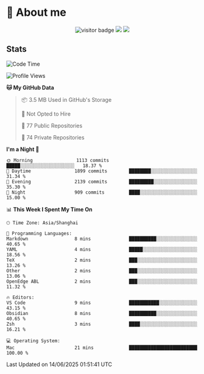 <!-- ![](https://youpai.roccoshi.top/img/20200804214216.png) -->

# 🧐 About me
 
<p align="center">
<img src="https://visitor-badge.laobi.icu/badge?page_id=Lincest.Lincest&title=hits" alt="visitor badge"/>
<a href="mailto:imroccoshi@gmail.com"><img src="https://img.shields.io/badge/gmail-imroccoshi%40gmail.com-red"></a>
<a href="https://blog.roccoshi.top"><img src="https://img.shields.io/badge/blog-roccoshi-green"></a>
</p>

## Stats

<!--START_SECTION:waka-->
![Code Time](http://img.shields.io/badge/Code%20Time-2%2C524%20hrs%2039%20mins-blue)

![Profile Views](http://img.shields.io/badge/Profile%20Views-0-blue)

**🐱 My GitHub Data** 

> 📦 3.5 MB Used in GitHub's Storage 
 > 
> 🚫 Not Opted to Hire
 > 
> 📜 77 Public Repositories 
 > 
> 🔑 74 Private Repositories 
 > 
**I'm a Night 🦉** 

```text
🌞 Morning                1113 commits        █████░░░░░░░░░░░░░░░░░░░░   18.37 % 
🌆 Daytime                1899 commits        ████████░░░░░░░░░░░░░░░░░   31.34 % 
🌃 Evening                2139 commits        █████████░░░░░░░░░░░░░░░░   35.30 % 
🌙 Night                  909 commits         ████░░░░░░░░░░░░░░░░░░░░░   15.00 % 
```


📊 **This Week I Spent My Time On** 

```text
🕑︎ Time Zone: Asia/Shanghai

💬 Programming Languages: 
Markdown                 8 mins              ██████████░░░░░░░░░░░░░░░   40.65 % 
YAML                     4 mins              █████░░░░░░░░░░░░░░░░░░░░   18.56 % 
TeX                      2 mins              ███░░░░░░░░░░░░░░░░░░░░░░   13.26 % 
Other                    2 mins              ███░░░░░░░░░░░░░░░░░░░░░░   13.06 % 
OpenEdge ABL             2 mins              ███░░░░░░░░░░░░░░░░░░░░░░   11.32 % 

🔥 Editors: 
VS Code                  9 mins              ███████████░░░░░░░░░░░░░░   43.15 % 
Obsidian                 8 mins              ██████████░░░░░░░░░░░░░░░   40.65 % 
Zsh                      3 mins              ████░░░░░░░░░░░░░░░░░░░░░   16.21 % 

💻 Operating System: 
Mac                      21 mins             █████████████████████████   100.00 % 
```


 Last Updated on 14/06/2025 01:51:41 UTC
<!--END_SECTION:waka-->


